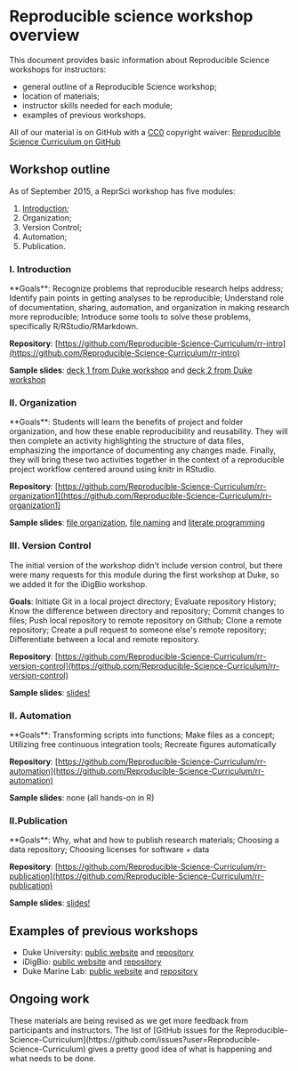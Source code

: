<h1>Reproducible science workshop overview</h1>

This document provides basic information about Reproducible Science workshops for instructors:

* general outline of a Reproducible Science workshop; 
* location of materials; 
* instructor skills needed for each module; 
* examples of previous workshops. 

All of our material is on GitHub with a [CC0](https://creativecommons.org/publicdomain/zero/1.0/) copyright waiver: [Reproducible Science Curriculum on GitHub](https://github.com/Reproducible-Science-Curriculum)

<h2>Workshop outline</h2>

As of September 2015, a ReprSci workshop has five modules: 

1. [Introduction](#intro);
2. Organization; 
3. Version Control; 
4. Automation; 
5. Publication. 

<h3><a name="intro">I. Introduction</a></h3>
**Goals**: Recognize problems that reproducible research helps address; Identify pain points in getting analyses to be reproducible; Understand role of documentation, sharing, automation, and organization in making research more reproducible; Introduce some tools to solve these problems, specifically R/RStudio/RMarkdown.

**Repository**: [https://github.com/Reproducible-Science-Curriculum/rr-intro](https://github.com/Reproducible-Science-Curriculum/rr-intro)

**Sample slides**: [deck 1 from Duke workshop](http://reproducible-science-curriculum.github.io/2015-05-14-reproducible-science-duke/intro-slides/intro-01-slides.html) and [deck 2 from Duke workshop](http://reproducible-science-curriculum.github.io/2015-05-14-reproducible-science-duke/intro-slides/intro-02-slides.html)  

<h3><a name="organisation">II. Organization</a></h3>
**Goals**: Students will learn the benefits of project and folder organization, and how these enable reproducibility and reusability. They will then complete an activity highlighting the structure of data files, emphasizing the importance of documenting any changes made. Finally, they will bring these two activities together in the context of a reproducible project workflow centered around using knitr in RStudio.

**Repository**: [https://github.com/Reproducible-Science-Curriculum/rr-organization1](https://github.com/Reproducible-Science-Curriculum/rr-organization1)

**Sample slides**: [file organization](http://reproducible-science-curriculum.github.io/2015-05-14-reproducible-science-duke/organization-slides/), [file naming](http://reproducible-science-curriculum.github.io/2015-05-14-reproducible-science-duke/naming-slides/) and [literate programming](http://reproducible-science-curriculum.github.io/2015-05-14-reproducible-science-duke/lit-prog-slides/)

<h3>III. Version Control</h3>
The initial version of the workshop didn't include version control, but there were many requests for this module during the first workshop at Duke, so we added it for the iDigBio workshop. 

**Goals**: Initiate Git in a local project directory; Evaluate repository History; Know the difference between directory and repository; Commit changes to files; Push local repository to remote repository on Github; Clone a remote repository; Create a pull request to someone else's remote repository; Differentiate between a local and remote repository.

**Repository**: [https://github.com/Reproducible-Science-Curriculum/rr-version-control](https://github.com/Reproducible-Science-Curriculum/rr-version-control)

**Sample slides**: [slides!](http://reproducible-science-curriculum.github.io/2015-06-01-reproducible-science-idigbio/vcs-slides/01-motivation-slides.html)

<h3>II. Automation</h3>
**Goals**: Transforming scripts into functions; Make files as a concept; Utilizing free continuous integration tools;   Recreate figures automatically

**Repository**: [https://github.com/Reproducible-Science-Curriculum/rr-automation](https://github.com/Reproducible-Science-Curriculum/rr-automation)

**Sample slides**: none (all hands-on in R)

<h3>II.Publication</h3>
**Goals**: Why, what and how to publish research materials; Choosing a data repository; Choosing licenses for software + data

**Repository**: [https://github.com/Reproducible-Science-Curriculum/rr-publication](https://github.com/Reproducible-Science-Curriculum/rr-publication)

**Sample slides**: [slides!](http://reproducible-science-curriculum.github.io/2015-06-01-reproducible-science-idigbio/slides/01-publication-slides.html)


<h2>Examples of previous workshops</h2>  

* Duke University: [public website](http://reproducible-science-curriculum.github.io/2015-05-14-reproducible-science-duke/) and [repository](https://github.com/Reproducible-Science-Curriculum/2015-05-14-reproducible-science-duke)
* iDigBio: [public website](http://reproducible-science-curriculum.github.io/2015-06-01-reproducible-science-idigbio/) and [repository](https://github.com/Reproducible-Science-Curriculum/2015-06-01-reproducible-science-idigbio)
* Duke Marine Lab: [public website](http://reproducible-science-curriculum.github.io/2015-09-24-reproducible-science-duml/) and [repository](https://github.com/Reproducible-Science-Curriculum/2015-09-24-reproducible-science-duml)

<h2>Ongoing work</h2>
These materials are being revised as we get more feedback from participants and instructors. The list of [GitHub issues for the Reproducible-Science-Curriculum](https://github.com/issues?user=Reproducible-Science-Curriculum) gives a pretty good idea of what is happening and what needs to be done. 



